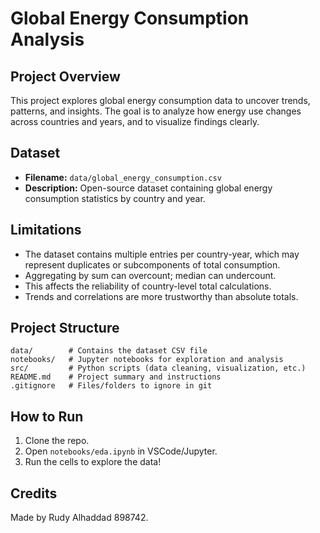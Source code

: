 # Global Energy Consumption Analysis

## Project Overview
This project explores global energy consumption data to uncover trends, patterns, and insights. The goal is to analyze how energy use changes across countries and years, and to visualize findings clearly.

## Dataset
- **Filename:** `data/global_energy_consumption.csv`
- **Description:** Open-source dataset containing global energy consumption statistics by country and year.

## Limitations

- The dataset contains multiple entries per country-year, which may represent duplicates or subcomponents of total consumption.
- Aggregating by sum can overcount; median can undercount.
- This affects the reliability of country-level total calculations.
- Trends and correlations are more trustworthy than absolute totals.

## Project Structure
```
data/        # Contains the dataset CSV file
notebooks/   # Jupyter notebooks for exploration and analysis
src/         # Python scripts (data cleaning, visualization, etc.)
README.md    # Project summary and instructions
.gitignore   # Files/folders to ignore in git
```

## How to Run
1. Clone the repo.
2. Open `notebooks/eda.ipynb` in VSCode/Jupyter.
3. Run the cells to explore the data!

## Credits
Made by Rudy Alhaddad 898742.
